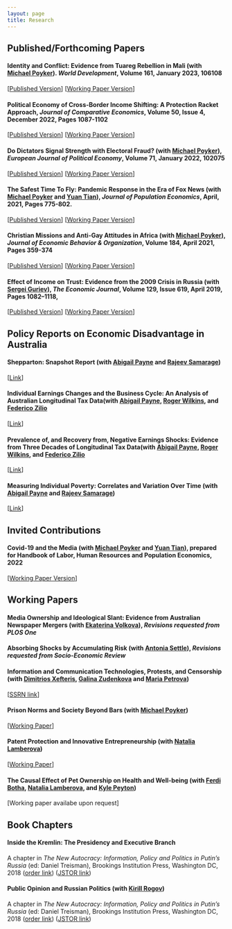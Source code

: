 ```yaml
---
layout: page
title: Research
---
```


## Published/Forthcoming Papers

#### Identity and Conflict: Evidence from Tuareg Rebellion in Mali (with [Michael Poyker](http://www.poykerm.com/)). *World Development*, Volume 161, January 2023, 106108
[[Published Version](https://www.sciencedirect.com/science/article/pii/S0305750X22002984)]
[[Working Paper Version](https://papers.ssrn.com/sol3/papers.cfm?abstract_id=3419294)]

#### Political Economy of Cross-Border Income Shifting: A Protection Racket Approach, *Journal of Comparative Economics*, Volume 50, Issue 4, December 2022, Pages 1087-1102
[[Published Version](https://www.sciencedirect.com/science/article/abs/pii/S0147596722000257)]
[[Working Paper Version](https://papers.ssrn.com/sol3/papers.cfm?abstract_id=3384459)]

#### Do Dictators Signal Strength with Electoral Fraud? (with [Michael Poyker](http://www.poykerm.com/)), *European Journal of Political Economy*, Volume 71, January 2022, 102075
[[Published Version](https://www.sciencedirect.com/science/article/pii/S0176268021000665)]
[[Working Paper Version](https://papers.ssrn.com/sol3/Papers.cfm?abstract_id=2712064)]

#### The Safest Time To Fly: Pandemic Response in the Era of Fox News (with [Michael Poyker](http://www.poykerm.com) and [Yuan Tian](http://www.tianyuanecon.com/)), *Journal of Population Economics*,  April, 2021, Pages 775-802.
[[Published Version](https://link.springer.com/article/10.1007/s00148-021-00847-0)]
[[Working Paper Version](/assets/foxnewscovid.pdf)]

#### Christian Missions and Anti-Gay Attitudes in Africa (with [Michael Poyker](http://www.poykerm.com)), *Journal of Economic Behavior & Organization*, Volume 184, April 2021, Pages 359-374
[[Published Version](https://doi.org/10.1016/j.jebo.2021.02.003)]
[[Working Paper Version](https://www.nottingham.ac.uk/research/groups/nicep/documents/working-papers/2020/nicep-2020-04.pdf)] 

#### Effect of Income on Trust: Evidence from the 2009 Crisis in Russia (with [Sergei Guriev](http://econ.sciences-po.fr/staff/sergei-guriev)), *The Economic Journal*, Volume 129, Issue 619, April 2019, Pages 1082–1118,
[[Published Version](https://doi.org/10.1111/ecoj.12612)]
[[Working Paper Version](https://papers.ssrn.com/sol3/papers.cfm?abstract_id=2542001)] 


## Policy Reports on Economic Disadvantage in Australia

#### Shepparton: Snapshot Report (with [Abigail Payne](https://findanexpert.unimelb.edu.au/profile/140028-abigail-payne) and [Rajeev Samarage](https://findanexpert.unimelb.edu.au/profile/842857-rajeev-samarage))
[[Link](https://melbourneinstitute.unimelb.edu.au/__data/assets/pdf_file/0004/4988200/Shepparton-report-14-May-2024-Final-Submitted-Version.pdf)]

#### Individual Earnings Changes and the Business Cycle: An Analysis of Australian Longitudinal Tax Data(with [Abigail Payne](https://findanexpert.unimelb.edu.au/profile/140028-abigail-payne), [Roger Wilkins](https://findanexpert.unimelb.edu.au/profile/143-roger-wilkins), and [Federico Zilio](https://sites.google.com/view/ziliofederico)
[[Link](https://melbourneinstitute.unimelb.edu.au/research/reports/breaking-down-barriers/research-report-pages/report-7)]

#### Prevalence of, and Recovery from, Negative Earnings Shocks: Evidence from Three Decades of Longitudinal Tax Data(with [Abigail Payne](https://findanexpert.unimelb.edu.au/profile/140028-abigail-payne), [Roger Wilkins](https://findanexpert.unimelb.edu.au/profile/143-roger-wilkins), and [Federico Zilio](https://sites.google.com/view/ziliofederico)
[[Link](https://melbourneinstitute.unimelb.edu.au/research/reports/breaking-down-barriers/research-report-pages/report-6)]

#### Measuring Individual Poverty: Correlates and Variation Over Time (with [Abigail Payne](https://findanexpert.unimelb.edu.au/profile/140028-abigail-payne) and [Rajeev Samarage](https://findanexpert.unimelb.edu.au/profile/842857-rajeev-samarage))
[[Link](https://melbourneinstitute.unimelb.edu.au/research/reports/breaking-down-barriers/research-report-pages/report-3)]


## Invited Contributions

#### Covid-19 and the Media (with [Michael Poyker](http://www.poykerm.com) and [Yuan Tian](http://www.tianyuanecon.com/)), prepared for Handbook of Labor, Human Resources and Population Economics, 2022

[[Working Paper Version](assets/mediacovid.pdf)]

## Working Papers

#### Media Ownership and Ideological Slant: Evidence from Australian Newspaper Mergers (with [Ekaterina Volkova](https://evolkova.info/)), *Revisions requested from PLOS One*

#### Absorbing Shocks by Accumulating Risk (with [Antonia Settle](https://scholar.google.com.au/citations?user=PXWariAAAAAJ&hl=en)), *Revisions requested from Socio-Economic Review*

#### Information and Communication Technologies, Protests, and Censorship (with [Dimitrios Xefteris](https://sites.google.com/site/dxefteris/), [Galina Zudenkova](http://zudenkova.vwl.uni-mannheim.de/) and [Maria Petrova](https://sites.google.com/site/mariapetrovaphd/))
[[SSRN link](https://papers.ssrn.com/sol3/papers.cfm?abstract_id=2978549)]

#### Prison Norms and Society Beyond Bars (with [Michael Poyker](http://www.poykerm.com))
[[Working Paper](http://www.poykerm.com/uploads/9/2/4/6/92466562/prison_norms.pdf)]

#### Patent Protection and Innovative Entrepreneurship (with [Natalia Lamberova](https://natalialamberova.com/))
[[Working Paper](https://papers.ssrn.com/sol3/papers.cfm?abstract_id=4739142)]

#### The Causal Effect of Pet Ownership on Health and Well-being (with [Ferdi Botha](https://findanexpert.unimelb.edu.au/profile/826294-ferdi-botha), [Natalia Lamberova](https://natalialamberova.com/), and [Kyle Peyton](https://kyle-peyton.com/))
[Working paper availabe upon request]


## Book Chapters

#### Inside the Kremlin: The Presidency and Executive Branch
A chapter in *The New Autocracy: Information, Policy and Politics in Putin’s Russia* (ed: Daniel Treisman), Brookings Institution Press, Washington DC, 2018
([order link](https://www.brookings.edu/book/the-new-autocracy/))
([JSTOR link](https://www.jstor.org/stable/10.7864/j.ctt1zkjzsh.5))

#### Public Opinion and Russian Politics (with [Kirill Rogov](http://www.russiapoliticalinsight.com/kirill/))
A chapter in *The New Autocracy: Information, Policy and Politics in Putin’s Russia* (ed: Daniel Treisman), Brookings Institution Press, Washington DC, 2018
([order link](https://www.brookings.edu/book/the-new-autocracy/))
([JSTOR link](https://www.jstor.org/stable/10.7864/j.ctt1zkjzsh.11))
